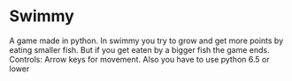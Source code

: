 # Swimmy
A game made in python.
In swimmy you try to grow and get more points by eating smaller fish.
But if you get eaten by a bigger fish the game ends.
Controls: Arrow keys for movement.
Also you have to use python 6.5 or lower
